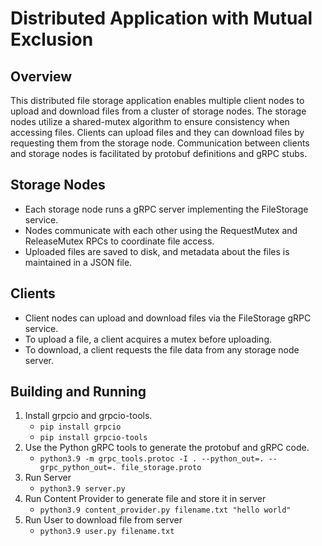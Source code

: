 # Distributed Application with Mutual Exclusion

## Overview

This distributed file storage application enables multiple client nodes to upload and download files from a cluster of storage nodes. The storage nodes utilize a shared-mutex algorithm to ensure consistency when accessing files. Clients can upload files and they can download files by requesting them from the storage node. Communication between clients and storage nodes is facilitated by protobuf definitions and gRPC stubs.

## Storage Nodes

- Each storage node runs a gRPC server implementing the FileStorage service.
- Nodes communicate with each other using the RequestMutex and ReleaseMutex RPCs to coordinate file access.
- Uploaded files are saved to disk, and metadata about the files is maintained in a JSON file.

## Clients

- Client nodes can upload and download files via the FileStorage gRPC service.
- To upload a file, a client acquires a mutex before uploading.
- To download, a client requests the file data from any storage node server.

## Building and Running

1. Install grpcio and grpcio-tools.
   - `pip install grpcio`
   - `pip install grpcio-tools`
2. Use the Python gRPC tools to generate the protobuf and gRPC code.
   - `python3.9 -m grpc_tools.protoc -I . --python_out=. --grpc_python_out=. file_storage.proto`
3. Run Server
   - `python3.9 server.py`
4. Run Content Provider to generate file and store it in server
   - `python3.9 content_provider.py filename.txt "hello world"`
5. Run User to download file from server
   - `python3.9 user.py filename.txt`
